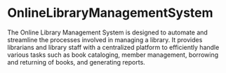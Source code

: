# OnlineLibraryManagementSystem
The Online Library Management System is designed to automate and streamline the processes involved in managing a library. It provides librarians and library staff with a centralized platform to efficiently handle various tasks such as book cataloging, member management, borrowing and returning of books, and generating reports.
